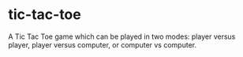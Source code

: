 # tic-tac-toe

A Tic Tac Toe game which can be played in two modes: player versus player, player versus computer, or computer vs computer.
